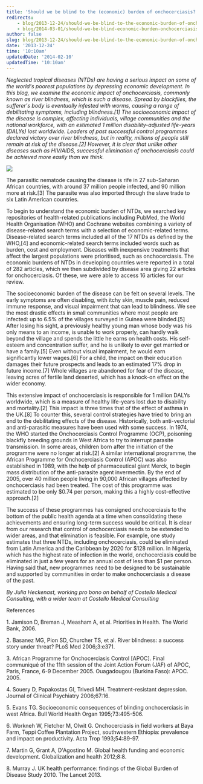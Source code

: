 ```yaml
---
title: 'Should we be blind to the (economic) burden of onchocerciasis?'
redirects:
    - blog/2013-12-24/should-we-be-blind-to-the-economic-burden-of-onchocerciasis
    - blog/2014-03-01/should-we-be-blind-economic-burden-onchocerciasis
author: false
slug: blog/2013-12-24/should-we-be-blind-to-the-economic-burden-of-onchocerciasis
date: '2013-12-24'
time: '10:10am'
updatedDate: '2014-02-10'
updatedTime: '10:10am'
---
```

_Neglected tropical diseases (NTDs) are having a serious impact on some of the world's poorest populations by depressing economic development. In this blog, we examine the economic impact of onchocerciasis, commonly known as river blindness, which is such a disease. Spread by blackflies, the sufferer's body is eventually infested with worms, causing a range of debilitating symptoms, including blindness.[1] The socioeconomic impact of the disease is complex, affecting individuals, village communities and the national workforce, with an estimated 1 million disability-adjusted life-years (DALYs) lost worldwide. Leaders of past successful control programmes declared victory over river blindness, but in reality, millions of people still remain at risk of the disease.[2] However, it is clear that unlike other diseases such as HIV/AIDS, successful elimination of onchocerciasis could be achieved more easily than we think._

![](/images/uploads/onchocerciasis.jpg)

The parasitic nematode causing the disease is rife in 27 sub-Saharan African countries, with around 37 million people infected, and 90 million more at risk.[3] The parasite was also imported through the slave trade to six Latin American countries.

To begin to understand the economic burden of NTDs, we searched key repositories of health-related publications including PubMed, the World Health Organisation (WHO) and Cochrane websites combining a variety of disease-related search terms with a selection of economic-related terms. Disease-related search terms included all of the 17 NTDs as defined by the WHO,[4] and economic-related search terms included words such as burden, cost and employment. Diseases with inexpensive treatments that affect the largest populations were prioritised, such as onchocerciasis. The economic burdens of NTDs in developing countries were reported in a total of 282 articles, which we then subdivided by disease area giving 22 articles for onchocerciasis. Of these, we were able to access 16 articles for our review.

The socioeconomic burden of the disease can be felt on several levels. The early symptoms are often disabling, with itchy skin, muscle pain, reduced immune response, and visual impairment that can lead to blindness. We see the most drastic effects in small communities where most people are infected: up to 6.5% of the villages surveyed in Guinea were blinded.[5] After losing his sight, a previously healthy young man whose body was his only means to an income, is unable to work properly, can hardly walk beyond the village and spends the little he earns on health costs. His self-esteem and concentration suffer, and he is unlikely to ever get married or have a family.[5] Even without visual impairment, he would earn significantly lower wages.[6] For a child, the impact on their education damages their future prospects and leads to an estimated 17% drop in future income.[7] Whole villages are abandoned for fear of the disease, leaving acres of fertile land deserted, which has a knock-on effect on the wider economy.

This extensive impact of onchocerciasis is responsible for 1 million DALYs worldwide, which is a measure of healthy life-years lost due to disability and mortality.[2] This impact is three times that of the effect of asthma in the UK.[8] To counter this, several control strategies have tried to bring an end to the debilitating effects of the disease. Historically, both anti-vectorial and anti-parasitic measures have been used with some success. In 1974, the WHO started the Onchocerciasis Control Programme (OCP), poisoning blackfly breeding grounds in West Africa to try to interrupt parasite transmission. In some areas, children born after the initiation of the programme were no longer at risk.[2] A similar international programme, the African Programme for Onchocerciasis Control (APOC) was also established in 1989, with the help of pharmaceutical giant Merck, to begin mass distribution of the anti-parasite agent invermectin. By the end of 2005, over 40 million people living in 90,000 African villages affected by onchocerciasis had been treated. The cost of this programme was estimated to be only $0.74 per person, making this a highly cost-effective approach.[2]

The success of these programmes has consigned onchocerciasis to the bottom of the public health agenda at a time when consolidating these achievements and ensuring long-term success would be critical. It is clear from our research that control of onchocerciasis needs to be extended to wider areas, and that elimination is feasible. For example, one study estimates that three NTDs, including onchocerciasis, could be eliminated from Latin America and the Caribbean by 2020 for $128 million. In Nigeria, which has the highest rate of infection in the world, onchocerciasis could be eliminated in just a few years for an annual cost of less than $1 per person. Having said that, new programmes need to be designed to be sustainable and supported by communities in order to make onchocerciasis a disease of the past.

_By Julia Heckenast, working pro bono on behalf of Costello Medical Consulting, with a wider team at Costello Medical Consulting_

<a></a>

<a></a>

<a></a>

<a></a>

References

1\. Jamison D, Breman J, Measham A, et al. Priorities in Health. The World Bank, 2006.

2\. Basanez MG, Pion SD, Churcher TS, et al. River blindness: a success story under threat? PLoS Med 2006;3:e371.

3\. African Programme for Onchocerciasis Control [APOC]. Final communiqué of the 11th session of the Joint Action Forum (JAF) of APOC, Paris, France, 6-9 December 2005\. Ouagadougou (Burkina Faso): APOC. 2005.

4\. Souery D, Papakostas GI, Trivedi MH. Treatment-resistant depression. Journal of Clinical Psychiatry 2006;67:16.

5\. Evans TG. Socioeconomic consequences of blinding onchocerciasis in west Africa. Bull World Health Organ 1995;73:495-506.

6\. Workneh W, Fletcher M, Olwit G. Onchocerciasis in field workers at Baya Farm, Teppi Coffee Plantation Project, southwestern Ethiopia: prevalence and impact on productivity. Acta Trop 1993;54:89-97.

7\. Martin G, Grant A, D'Agostino M. Global health funding and economic development. Globalization and health 2012;8:8.

8\. Murray J. UK health performance: findings of the Global Burden of Disease Study 2010\. The Lancet 2013.